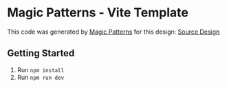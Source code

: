 # Magic Patterns - Vite Template

This code was generated by [Magic Patterns](https://magicpatterns.com) for this design: [Source Design](https://www.magicpatterns.com/c/rkzcqp78mmpbrqm8tqnpxv)

## Getting Started

1. Run `npm install`
2. Run `npm run dev`
